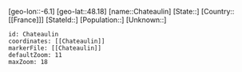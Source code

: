 ﻿---
location: [48.18,-6.1]
mapzoom: [7,12] 
mapmarker: city 
type: City
tags:
- geo/City


SpocWebEntityId: 29558
isDeleted: false
confidential: public

---
[geo-lon::-6.1]
[geo-lat::48.18]
[name::Chateaulin]
[State::]
[Country::[[France]]]
[StateId::]
[Population::]
[Unknown::]


```leaflet
id: Chateaulin
coordinates: [[Chateaulin]]
markerFile: [[Chateaulin]]
defaultZoom: 11 
maxZoom: 18
```
